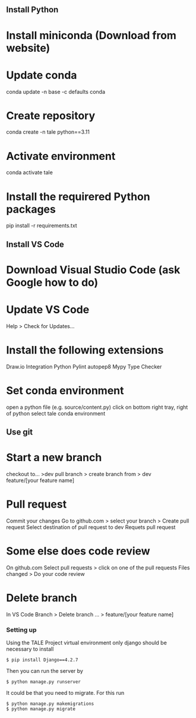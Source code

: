 ## Install Python

# Install miniconda (Download from website)


# Update conda
conda update -n base -c defaults conda

# Create repository
conda create -n tale python==3.11

# Activate environment
conda activate tale

# Install the requirered Python packages
pip install -r requirements.txt

## Install VS Code

# Download Visual Studio Code (ask Google how to do)

# Update VS Code
Help > Check for Updates...

# Install the following extensions
Draw.io Integration
Python
Pylint
autopep8
Mypy Type Checker

# Set conda environment
open a python file (e.g. source/content.py)
click on bottom right tray, right of python
select tale conda environment


## Use git

# Start a new branch
checkout to... >dev
pull
branch > create branch from > dev  
    feature/[your feature name]

# Pull request
Commit your changes
Go to github.com > select your branch > Create pull request
Select destination of pull request to dev
Requets pull request

# Some else does code review
On github.com
Select pull requests > click on one of the pull requests
Files changed > Do your code review

# Delete branch
In VS Code
Branch > Delete branch ... > feature/[your feature name]


### Setting up

Using the TALE Project virtual environment only django should be necessary to install  
```
$ pip install Django==4.2.7  
```
Then you can run the server by   
```
$ python manage.py runserver  
````

It could be that you need to migrate. For this run 
```
$ python manage.py makemigrations  
$ python manage.py migrate 
```

